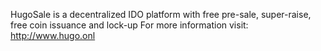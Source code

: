 HugoSale is a decentralized IDO platform with free pre-sale, super-raise, free coin issuance and lock-up
For more information visit: http://www.hugo.onl

